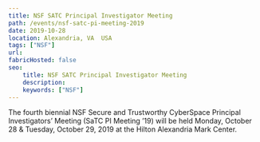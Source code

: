 ```yaml
---
title: NSF SATC Principal Investigator Meeting
path: /events/nsf-satc-pi-meeting-2019
date: 2019-10-28
location: Alexandria, VA  USA
tags: ["NSF"]
url: 
fabricHosted: false
seo:
    title: NSF SATC Principal Investigator Meeting
    description: 
    keywords: ["NSF"]
---
```


The fourth biennial NSF Secure and Trustworthy CyberSpace Principal Investigators’ Meeting (SaTC PI Meeting ’19) will be held Monday, October 28 & Tuesday, October 29, 2019 at the Hilton Alexandria Mark Center.